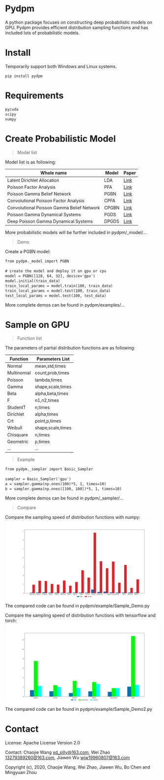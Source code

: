 Pydpm
======
A python package focuses on constructing deep probabilistic models on GPU.
Pydpm provides efficient distribution sampling functions and has included lots of probabilistic models.

Install
=============
Temporarily support both Windows and Linux systems.

```
pip install pydpm
```
Requirements
=============
```
pycuda
scipy
numpy
```

Create Probabilistic Model
=============

>Model list
>
Model list is as following:

|Whole name                                |Model  |Paper|
|------------------------------------------|-------|-----|
|Latent Dirichlet Allocation               |LDA    |[Link](http://www.jmlr.org/papers/volume3/blei03a/blei03a.pdf)|
|Poisson Factor Analysis                   |PFA    |[Link](http://mingyuanzhou.github.io/Papers/AISTATS2012_NegBinoBeta_PFA_v19.pdf)|
|Poisson Gamma Belief Network              |PGBN   |[Link](http://mingyuanzhou.github.io/Papers/DeepPoGamma_v5.pdf )|
|Convolutional Poisson Factor Analysis     |CPFA   |[Link](http://mingyuanzhou.github.io/Papers/CPGBN_v12_arXiv.pdf)|
|Convolutional Poisson Gamma Belief Network|CPGBN  |[Link](http://mingyuanzhou.github.io/Papers/CPGBN_v12_arXiv.pdf)|
|Poisson Gamma Dynamical Systems           |PGDS   |[Link](http://mingyuanzhou.github.io/Papers/ScheinZhouWallach2016_paper.pdf )|
|Deep Poisson Gamma Dynamical Systems      |DPGDS  |[Link](http://mingyuanzhou.github.io/Papers/Guo_DPGDS_NIPS2018.pdf)|

More probabilistic models will be further included in pydpm/_model/...

>Demo

Create a PGBN model:
```
from pydpm._model import PGBN

# create the model and deploy it on gpu or cpu
model = PGBN([128, 64, 32], device='gpu')
model.initial(train_data)
train_local_params = model.train(100, train_data)
train_local_params = model.test(100, train_data)
test_local_params = model.test(100, test_data)
```
More complete demos can be found in pydpm/examples/...


Sample on GPU
=============
>Function list

The parameters of partial distribution functions are as following:

|Function        | Parameters List   | 
|----------------|-------------------|
|Normal          |mean,std,times     |
|Multinomial     |count,prob,times   |
|Poisson         |lambda,times       |
|Gamma           |shape,scale,times  |
|Beta            |alpha,beta,times   |
|F               |n1,n2,times        |
|StudentT        |n,times            |
|Dirichlet       |alpha,times        |
|Crt             |point,p,times      |
|Weibull         |shape,scale,times  |
|Chisquare       |n,times            |
|Geometric       |p,times            |
|...             |...                |

>Example

```
from pydpm._sampler import Basic_Sampler

sampler = Basic_Sampler('gpu')
a = sampler.gamma(np.ones(100)*5, 1, times=10)
b = sampler.gamma(np.ones([100, 100])*5, 1, times=10)
```
More complete demos can be found in pydpm/_sampler/...

>Compare
>
Compare the sampling speed of distribution functions with numpy:
![Image text](https://github.com/BoChenGroup/pydpm/blob/master/compare_numpy.jpg)
The compared code can be found in pydpm/example/Sample_Demo.py

Compare the sampling speed of distribution functions with tensorflow and torch:
![Image text](https://github.com/BoChenGroup/pydpm/blob/master/compare_tf2_torch.jpg)
The compared code can be found in pydpm/example/Sample_Demo2.py

Contact
========
License: Apache License Version 2.0

Contact:  Chaojie Wang <xd_silly@163.com>, Wei Zhao <13279389260@163.com>, Jiawen Wu <wjw19960807@163.com>

Copyright (c), 2020, Chaojie Wang, Wei Zhao, Jiawen Wu, Bo Chen and Mingyuan Zhou
